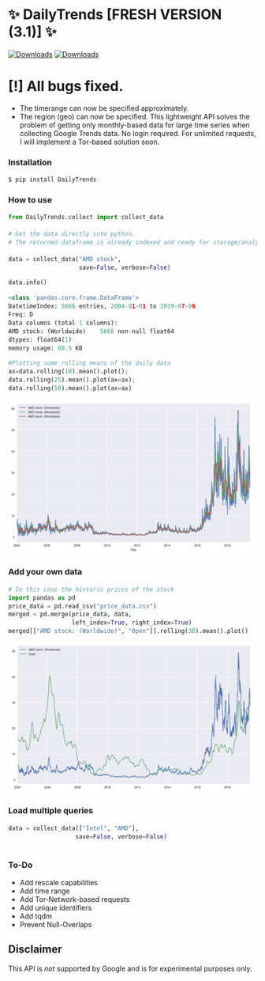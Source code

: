 #  ✨ DailyTrends [FRESH VERSION (3.1)] ✨
[![Downloads](https://pepy.tech/badge/dailytrends/week)](https://pepy.tech/project/dailytrends/week)
[![Downloads](https://pepy.tech/badge/dailytrends/month)](https://pepy.tech/project/dailytrends/month)


# [!] All bugs fixed. 
- The timerange can now be specified approximately.
- The region (geo) can now be specified.
This lightweight API solves the problem of getting only monthly-based data for large time series when collecting Google Trends data. No login required. For unlimited requests, I will implement a Tor-based solution soon.

### Installation

```bash
$ pip install DailyTrends
```




### How to use

```python
from DailyTrends.collect import collect_data

# Get the data directly into python.
# The returned dataframe is already indexed and ready for storage/analysis.

data = collect_data("AMD stock",
                    save=False, verbose=False)    
```

```python
data.info()
```

```python
<class 'pandas.core.frame.DataFrame'>
DatetimeIndex: 5666 entries, 2004-01-01 to 2019-07-06
Freq: D
Data columns (total 1 columns):
AMD stock: (Worldwide)    5666 non-null float64
dtypes: float64(1)
memory usage: 88.5 KB
```

```python
#Plotting some rolling means of the daily data
ax=data.rolling(10).mean().plot();
data.rolling(25).mean().plot(ax=ax);
data.rolling(50).mean().plot(ax=ax)
```

![image.png](1.png)

### Add your own data
```python
# In this case the historic prices of the stock
import pandas as pd
price_data = pd.read_csv("price_data.csv")
merged = pd.merge(price_data, data,
                  left_index=True, right_index=True)
merged[["AMD stock: (Worldwide)", "Open"]].rolling(30).mean().plot()
```
![image.png](2.png)

### Load multiple queries

```python
data = collect_data(["Intel", "AMD"],
                   save=False, verbose=False)      
                
```




### To-Do

- Add rescale capabilities
- Add time range
- Add Tor-Network-based requests
- Add unique identifiers
- Add tqdm
- Prevent Null-Overlaps






## **Disclaimer**

This API is *not* supported by Google and is for experimental purposes only.


